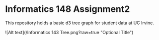 # Informatics 148 Assignment2

This repository holds a basic d3 tree graph for student data at UC Irvine.

![Alt text](/Informatics 143 Tree.png?raw=true "Optional Title")
